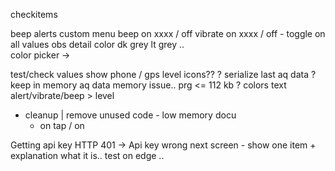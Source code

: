 checkitems

beep alerts
  custom menu
    beep on xxxx / off
    vibrate on xxxx / off
    - toggle on all values
obs detail color
  dk grey
  lt grey
  ..    
  color picker -> 

test/check values
show phone / gps level icons??
? serialize last aq data
    ? keep in memory aq data
memory issue.. prg <= 112 kb
? colors text
alert/vibrate/beep > level
- cleanup | remove unused code - low memory
docu
  - on tap / on

Getting api key
HTTP 401 -> Api key wrong
next screen - show one item + explanation what it is..
test on edge ..